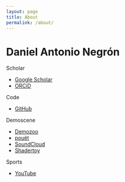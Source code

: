 ```yaml
---
layout: page
title: About
permalink: /about/
---
```


# Daniel Antonio Negrón

Scholar
- [Google Scholar](https://scholar.google.com/citations?user=iEz2FjoAAAAJ&hl=en)
- [ORCiD](https://orcid.org/0000-0002-6123-2441)

Code
- [GitHub](https://github.com/dnanto)

Demoscene
- [Demozoo](https://demozoo.org/sceners/118125/)
- [pouët](https://www.pouet.net/user.php?who=104045)
- [SoundCloud](https://soundcloud.com/)
- [Shadertoy](https://www.shadertoy.com/user/remaindeer)

Sports
- [YouTube](https://www.youtube.com/channel/UCSC6fviKr9oX2Ijk3LeBf8w)
